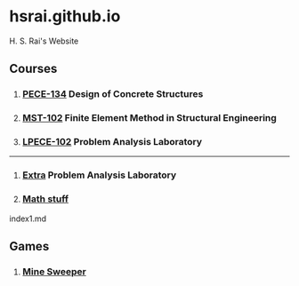 # hsrai.github.io
H. S. Rai's Website

## Courses

1. ### [PECE-134](https://hsrai.github.io/DCS) Design of Concrete Structures
1. ### [MST-102](https://hsrai.github.io/FEM-in-SE/) Finite Element Method in Structural Engineering
1. ### [LPECE-102](https://hsrai.github.io/Problem-Analysis/) Problem Analysis Laboratory

--- 

1. ### [Extra](index1.md) Problem Analysis Laboratory
2. ### [Math stuff](Thoughts/MathStuff.md)

index1.md

## Games

1. ### [Mine Sweeper](https://greatdevelopers.github.io/game-mine-sweeper/src/)
